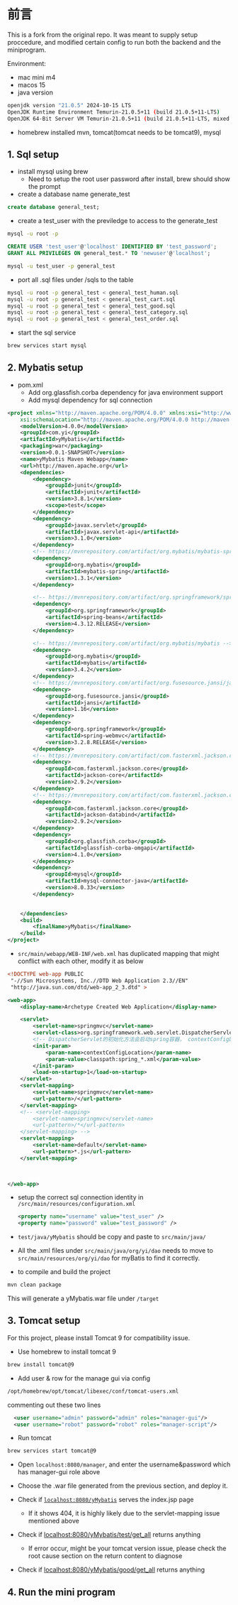 # 前言
This is a fork from the original repo. It was meant to supply setup proccedure, and modified certain config to run both the backend and the miniprogram.

Environment:

- mac mini m4
- macos 15
- java version

```bash
openjdk version "21.0.5" 2024-10-15 LTS
OpenJDK Runtime Environment Temurin-21.0.5+11 (build 21.0.5+11-LTS)
OpenJDK 64-Bit Server VM Temurin-21.0.5+11 (build 21.0.5+11-LTS, mixed mode, sharing)
```

- homebrew installed mvn, tomcat(tomcat needs to be tomcat9), mysql

## 1. Sql setup

- install mysql using brew
    - Need to setup the root user password after install, brew should show the prompt
- create a database name generate_test

```sql
create database general_test;
```

- create a test_user with the previledge to access to the generate_test

```bash
mysql -u root -p
```

```sql
CREATE USER 'test_user'@'localhost' IDENTIFIED BY 'test_password';
GRANT ALL PRIVILEGES ON general_test.* TO 'newuser'@'localhost';
```

```bash
mysql -u test_user -p general_test
```

- port all .sql files under /sqls to the table

```bash
mysql -u root -p general_test < general_test_human.sql
mysql -u root -p general_test < general_test_cart.sql
mysql -u root -p general_test < general_test_good.sql
mysql -u root -p general_test < general_test_category.sql
mysql -u root -p general_test < general_test_order.sql
```

- start the sql service

```bash
brew services start mysql
```

## 2. Mybatis setup

- pom.xml
    - Add org.glassfish.corba dependency for java environment support
    - Add mysql dependency for sql connection

```xml
<project xmlns="http://maven.apache.org/POM/4.0.0" xmlns:xsi="http://www.w3.org/2001/XMLSchema-instance"
	xsi:schemaLocation="http://maven.apache.org/POM/4.0.0 http://maven.apache.org/maven-v4_0_0.xsd">
	<modelVersion>4.0.0</modelVersion>
	<groupId>com.yi</groupId>
	<artifactId>yMybatis</artifactId>
	<packaging>war</packaging>
	<version>0.0.1-SNAPSHOT</version>
	<name>yMybatis Maven Webapp</name>
	<url>http://maven.apache.org</url>
	<dependencies>
		<dependency>
			<groupId>junit</groupId>
			<artifactId>junit</artifactId>
			<version>3.8.1</version>
			<scope>test</scope>
		</dependency>
		<dependency>
			<groupId>javax.servlet</groupId>
			<artifactId>javax.servlet-api</artifactId>
			<version>3.1.0</version>
		</dependency>
		<!-- https://mvnrepository.com/artifact/org.mybatis/mybatis-spring -->
		<dependency>
			<groupId>org.mybatis</groupId>
			<artifactId>mybatis-spring</artifactId>
			<version>1.3.1</version>
		</dependency>

		<!-- https://mvnrepository.com/artifact/org.springframework/spring-beans -->
		<dependency>
			<groupId>org.springframework</groupId>
			<artifactId>spring-beans</artifactId>
			<version>4.3.12.RELEASE</version>
		</dependency>

		<!-- https://mvnrepository.com/artifact/org.mybatis/mybatis -->
		<dependency>
			<groupId>org.mybatis</groupId>
			<artifactId>mybatis</artifactId>
			<version>3.4.2</version>
		</dependency>
		<!-- https://mvnrepository.com/artifact/org.fusesource.jansi/jansi -->
		<dependency>
			<groupId>org.fusesource.jansi</groupId>
			<artifactId>jansi</artifactId>
			<version>1.16</version>
		</dependency>
		<dependency>
			<groupId>org.springframework</groupId>
			<artifactId>spring-webmvc</artifactId>
			<version>3.2.8.RELEASE</version>
		</dependency>
		<!-- https://mvnrepository.com/artifact/com.fasterxml.jackson.core/jackson-core -->
		<dependency>
			<groupId>com.fasterxml.jackson.core</groupId>
			<artifactId>jackson-core</artifactId>
			<version>2.9.2</version>
		</dependency>
		<!-- https://mvnrepository.com/artifact/com.fasterxml.jackson.core/jackson-databind -->
		<dependency>
			<groupId>com.fasterxml.jackson.core</groupId>
			<artifactId>jackson-databind</artifactId>
			<version>2.9.2</version>
		</dependency>
		<dependency>
			<groupId>org.glassfish.corba</groupId>
			<artifactId>glassfish-corba-omgapi</artifactId>
			<version>4.1.0</version>
		</dependency>
		<dependency>
			<groupId>mysql</groupId>
			<artifactId>mysql-connector-java</artifactId>
			<version>8.0.33</version>
		</dependency>

		
	</dependencies>
	<build>
		<finalName>yMybatis</finalName>
	</build>
</project>

```

- `src/main/webapp/WEB-INF/web.xml` has duplicated mapping that might conflict with each other, modify it as below

```xml
<!DOCTYPE web-app PUBLIC
 "-//Sun Microsystems, Inc.//DTD Web Application 2.3//EN"
 "http://java.sun.com/dtd/web-app_2_3.dtd" >

<web-app>
	<display-name>Archetype Created Web Application</display-name>

	<servlet>
		<servlet-name>springmvc</servlet-name>
		<servlet-class>org.springframework.web.servlet.DispatcherServlet</servlet-class>
		<!-- DispatcherServlet的初始化方法会启动spring容器， contextConfigLocation用于指定spring配置文件的位置 -->
		<init-param>
			<param-name>contextConfigLocation</param-name>
			<param-value>classpath:spring_*.xml</param-value>
		</init-param>
		<load-on-startup>1</load-on-startup>
	</servlet>
	<servlet-mapping>
		<servlet-name>springmvc</servlet-name>
		<url-pattern>/</url-pattern>
	</servlet-mapping>
	<!-- <servlet-mapping>
		<servlet-name>springmvc</servlet-name>
		<url-pattern>/*</url-pattern>
	</servlet-mapping> -->
	<servlet-mapping>
		<servlet-name>default</servlet-name>
		<url-pattern>*.js</url-pattern>
	</servlet-mapping>

	

</web-app>
```

- setup the correct sql connection identity in `/src/main/resources/configuration.xml`
    
    ```xml
    <property name="username" value="test_user" />
    <property name="password" value="test_password" />
    ```
    

- `test/java/yMybatis` should be copy and paste to `src/main/java/`

- All the .xml files under `src/main/java/org/yi/dao` needs to move to `src/main/resources/org/yi/dao` for myBatis to find it correctly.

- to compile and build the project

```bash
mvn clean package
```

  This will generate a yMybatis.war file under `/target`

## 3. Tomcat setup

 For this project, please install Tomcat 9 for compatibility issue.

- Use homebrew to install tomcat 9

```xml
brew install tomcat@9
```

- Add user & row for the manage gui via config

```bash
/opt/homebrew/opt/tomcat/libexec/conf/tomcat-users.xml
```

  commenting out these two lines

```xml
  <user username="admin" password="admin" roles="manager-gui"/>
  <user username="robot" password="robot" roles="manager-script"/>
```

- Run tomcat

```xml
brew services start tomcat@9
```

- Open `localhost:8080/manager`, and enter the username&password which has manager-gui role above

- Choose the .war file generated from the previous section, and deploy it.

- Check if [`localhost:8080/yMybatis`](http://localhost:8080/yMybatis) serves the index.jsp page
    - If it shows 404, it is highly likely due to the servlet-mapping issue mentioned above

- Check if [localhost:8080/yMybatis/test/get_all](http://localhost:8080/yMybatis/test/get_all) returns anything
    - If error occur, might be your tomcat version issue, please check the root cause section on the return content to diagnose

- Check if [localhost:8080/yMybatis/good/get_all](http://localhost:8080/yMybatis/good/get_all) returns anything

## 4.  Run the mini program
